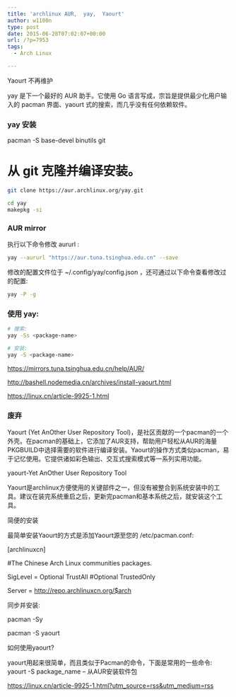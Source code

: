 ```yaml
---
title: 'archlinux AUR,  yay,  Yaourt'
author: w1100n
type: post
date: 2015-06-28T07:02:07+00:00
url: /?p=7953
tags:
  - Arch Linux

---
```

Yaourt 不再维护
  
yay 是下一个最好的 AUR 助手。它使用 Go 语言写成，宗旨是提供最少化用户输入的 pacman 界面、yaourt 式的搜索，而几乎没有任何依赖软件。

### yay 安装
pacman -S base-devel binutils git

# 从 git 克隆并编译安装。
```bash
git clone https://aur.archlinux.org/yay.git

cd yay
makepkg -si
```

### AUR mirror
执行以下命令修改 aururl :
```bash
yay --aururl "https://aur.tuna.tsinghua.edu.cn" --save
```
修改的配置文件位于 ~/.config/yay/config.json ，还可通过以下命令查看修改过的配置: 

```bash
yay -P -g
```

### 使用 yay: 
```bash
# 搜索: 
yay -Ss <package-name>

# 安装: 
yay -S <package-name>
```

https://mirrors.tuna.tsinghua.edu.cn/help/AUR/

<http://bashell.nodemedia.cn/archives/install-yaourt.html>
  
https://linux.cn/article-9925-1.html

### 废弃
Yaourt (Yet AnOther User Repository Tool)，是社区贡献的一个pacman的一个外壳。在pacman的基础上，它添加了AUR支持，帮助用户轻松从AUR的海量PKGBUILD中选择需要的软件进行编译安装。Yaourt的操作方式类似pacman，易于记忆使用。它提供诸如彩色输出、交互式搜索模式等一系列实用功能。

yaourt-Yet AnOther User Repository Tool

Yaourt是archlinux方便使用的关键部件之一，但没有被整合到系统安装中的工具。建议在装完系统重启之后，更新完pacman和基本系统之后，就安装这个工具。

简便的安装
  
最简单安装Yaourt的方式是添加Yaourt源至您的 /etc/pacman.conf:

[archlinuxcn]
  
#The Chinese Arch Linux communities packages.
  
SigLevel = Optional TrustAll #Optional TrustedOnly
  
Server = http://repo.archlinuxcn.org/$arch
  
同步并安装: 
  
pacman -Sy
  
pacman -S yaourt

如何使用yaourt?
  
yaourt用起来很简单，而且类似于Pacman的命令，下面是常用的一些命令:   
yaourt -S package_name – 从AUR安装软件包

https://linux.cn/article-9925-1.html?utm_source=rss&utm_medium=rss
